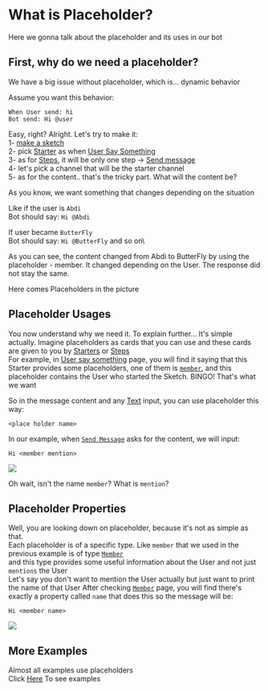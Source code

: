 # What is Placeholder?
Here we gonna talk about the placeholder and its uses in our bot

## First, why do we need a placeholder?
We have a big issue without placeholder, which is... dynamic behavior

Assume you want this behavior:
```
When User send: hi
Bot send: Hi @user
```
Easy, right? Alright. Let's try to make it:\
1- [make a sketch](../tutorials/create.md)\
2- pick [Starter](../starters/) as when [User Say Something](../starters/userText.md)\
3- as for [Steps](../steps/), it will be only one step -> [Send message](../steps/sendmessage)\
4- let's pick a channel that will be the starter channel\
5- as for the content.. that's the tricky part.
What will the content be?

As you know, we want something that changes depending on the situation

Like if the user is `Abdi`\
Bot should say: `Hi @Abdi`

If user became `ButterFly`\
Bot should say: `Hi @ButterFly`
and so on\

As you can see, the content changed from Abdi to ButterFly by using the placeholder - member. It changed depending on the User. The response did not stay the same.

Here comes Placeholders in the picture

## Placeholder Usages
You now understand why we need it. To explain further...
It's simple actually. Imagine placeholders as cards that you can use
and these cards are given to you by [Starters](../starters/) or [Steps](../steps/)\
For example, in [User say something](../starters/userText.md) page, you will find it saying that this Starter provides some placeholders,
one of them is [`member`](../starters/userText.md#placeholders), and this placeholder contains the User who started the Sketch. BINGO! That's what we want 

So in the message content and any [Text](../inputs/text.md) input, you can use placeholder this way:
```
<place holder name>
```
In our example, when [`Send Message`](../steps/sendmessage.md) asks for the content, we will input:
```
Hi <member mention>
```
![](https://i.imgur.com/dB8iHRi.gif)

Oh wait, isn't the name `member`? What is `mention`?

## Placeholder Properties
Well, you are looking down on placeholder, because it's not as simple as that.\
Each placeholder is of a specific type. Like `member` that we used in the previous example is of type [`Member`](../placeholders/member.md)\
and this type provides some useful information about the User and not just `mentions` the User\
Let's say you don't want to mention the User actually but just want to print the name of that User
After checking [`Member`](../placeholders/member.md) page, you will find there's exactly a property called `name` that does this so the message will be:
```
Hi <member name>
```
![](https://i.imgur.com/4GXfMnz.gif)

## More Examples
Almost all examples use placeholders\
Click [Here](../examples/) To see examples
